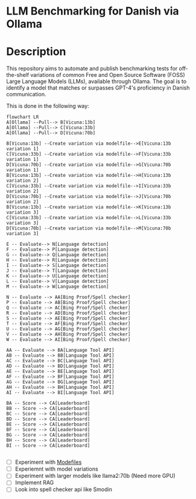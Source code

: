 # LLM Benchmarking for Danish via Ollama

# Description
This repository aims to automate and publish benchmarking tests for off-the-shelf variations of common Free and Open Source Software (FOSS) Large Language Models (LLMs), available through Ollama. The goal is to identify a model that matches or surpasses GPT-4's proficiency in Danish communication.

This is done in the following way:
```mermaid
flowchart LR
A[Ollama] --Pull--> B[Vicuna:13b]
A[Ollama] --Pull--> C[Vicuna:33b]
A[Ollama] --Pull--> D[Vicuna:70b]

B[Vicuna:13b] --Create variation via modelfile-->E[Vicuna:13b variation 1]
C[Vicuna:33b] --Create variation via modelfile-->F[Vicuna:33b variation 1]
D[Vicuna:70b] --Create variation via modelfile-->G[Vicuna:70b variation 1]
B[Vicuna:13b] --Create variation via modelfile-->H[Vicuna:13b variation 2]
C[Vicuna:33b] --Create variation via modelfile-->I[Vicuna:33b variation 2]
D[Vicuna:70b] --Create variation via modelfile-->J[Vicuna:70b variation 2]
B[Vicuna:13b] --Create variation via modelfile-->K[Vicuna:13b variation 3]
C[Vicuna:33b] --Create variation via modelfile-->L[Vicuna:33b variation 3]
D[Vicuna:70b] --Create variation via modelfile-->M[Vicuna:70b variation 3]

E -- Evaluate--> N[Language detection]
F -- Evaluate--> P[Language detection]
G -- Evaluate--> Q[Language detection]
H -- Evaluate--> R[Language detection]
I -- Evaluate--> S[Language detection]
J -- Evaluate--> T[Language detection]
K -- Evaluate--> U[Language detection]
L -- Evaluate--> V[Language detection]
M -- Evaluate--> W[Language detection]

N -- Evaluate --> AA[Bing Proof/Spell checker]
P -- Evaluate --> AB[Bing Proof/Spell checker]
Q -- Evaluate --> AC[Bing Proof/Spell checker]
R -- Evaluate --> AD[Bing Proof/Spell checker]
S -- Evaluate --> AE[Bing Proof/Spell checker]
T -- Evaluate --> AF[Bing Proof/Spell checker]
U -- Evaluate --> AG[Bing Proof/Spell checker]
V -- Evaluate --> AH[Bing Proof/Spell checker]
W -- Evaluate --> AI[Bing Proof/Spell checker]

AA -- Evaluate --> BA[Language Tool API]
AB -- Evaluate --> BB[Language Tool API]
AC -- Evaluate --> BC[Language Tool API]
AD -- Evaluate --> BD[Language Tool API]
AE -- Evaluate --> BE[Language Tool API]
AF -- Evaluate --> BF[Language Tool API]
AG -- Evaluate --> BG[Language Tool API]
AH -- Evaluate --> BH[Language Tool API]
AI -- Evaluate --> BI[Language Tool API]

BA -- Score --> CA[Leaderboard]
BB -- Score --> CA[Leaderboard]
BC -- Score --> CA[Leaderboard]
BD -- Score --> CA[Leaderboard]
BE -- Score --> CA[Leaderboard]
BF -- Score --> CA[Leaderboard]
BG -- Score --> CA[Leaderboard]
BH -- Score --> CA[Leaderboard]
BI -- Score --> CA[Leaderboard]


```

- [ ] Experiment with [Modefiles](https://github.com/jmorganca/ollama/blob/main/docs/modelfile.md)
- [ ] Experiemnt with model variations
- [ ] Experiment with larger models like llama2:70b (Need more GPU)
- [ ] Implement RAG
- [ ] Look into spell checker api like Smodin
